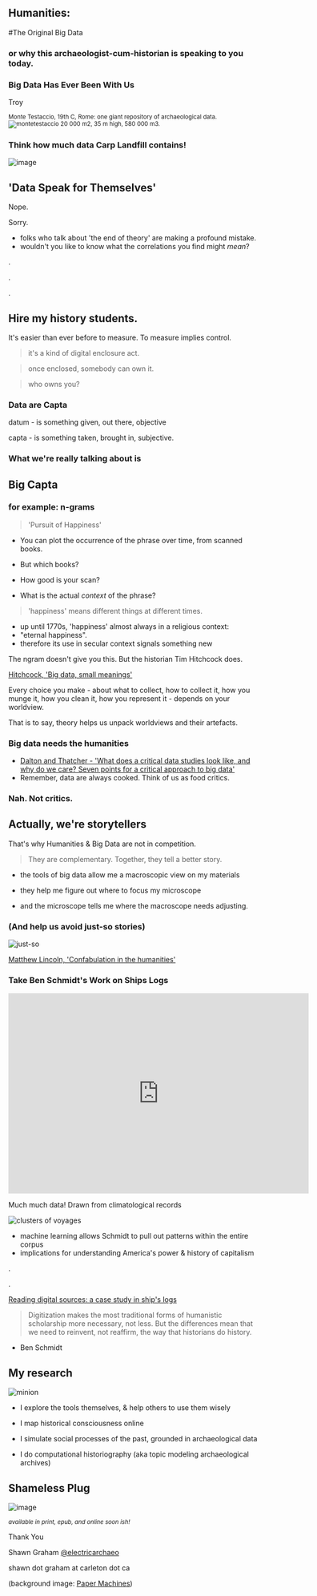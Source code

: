 ## Humanities: 
#The Original Big Data


### or why this archaeologist-cum-historian is speaking to you today.
<section data-background="https://dl.dropboxusercontent.com/u/37716296/troy_pba_pottery_tent.jpg">


### Big Data Has Ever Been With Us
Troy



<small> Monte Testaccio, 19th C, Rome: one giant repository of archaeological data. 
![montetestaccio](https://nulladiessinelinea.files.wordpress.com/2008/05/il-monte-testaccio.jpg)
20 000 m2, 35 m high, 580 000 m3.</small>


### Think how much data Carp Landfill contains!
![image](http://stittsvillecentral.ottawastartinter.netdna-cdn.com/wp-content/uploads/2014/09/20140825_150613-1038x518.jpg)


## 'Data Speak for Themselves'

Nope. 

Sorry.


+ folks who talk about 'the end of theory' are making a profound mistake.
+ wouldn't you like to know what the correlations you find might _mean_?


.

.

.

## Hire my history students.


It's easier than ever before to measure. To measure implies control.
> it's a kind of digital enclosure act.

> once enclosed, somebody can own it.

> who owns you?


### Data are Capta
datum - is something given, out there, objective

capta - is something taken, brought in, subjective.


### What we're really talking about is
## Big Capta


### for example: n-grams
> 'Pursuit of Happiness'

+ You can plot the occurrence of the phrase over time, from scanned books.


+ But which books?
+ How good is your scan?
+ What is the actual _context_ of the phrase?


> 'happiness' means different things at different times.


+ up until 1770s, 'happiness' almost always in a religious context:
+ "eternal happiness".
+ therefore its use in secular context signals something new


The ngram doesn't give you this. But the historian Tim Hitchcock does.

[Hitchcock, 'Big data, small meanings'](http://historyonics.blogspot.co.uk/2014/11/big-data-small-data-and-meaning_9.html)


Every choice you make - about what to collect, how to collect it, how you munge it, how you clean it, how you represent it - depends on your worldview. 

That is to say, theory helps us unpack worldviews and their artefacts.


### Big data needs the humanities

+ [Dalton and Thatcher - 'What does a critical data studies look like, and why do we care? Seven points for a critical approach to big data'](http://societyandspace.com/material/commentaries/craig-dalton-and-jim-thatcher-what-does-a-critical-data-studies-look-like-and-why-do-we-care-seven-points-for-a-critical-approach-to-big-data/)
+ Remember, data are always cooked. Think of us as food critics.
 


### Nah. Not critics. 

## Actually, we're storytellers

That's why Humanities & Big Data are not in competition.


>They are complementary. Together, they tell a better story.


+ the tools of big data allow me a macroscopic view on my materials
+ they help me figure out where to focus my microscope


+ and the microscope tells me where the macroscope needs adjusting.


### (And help us avoid just-so stories)

![just-so](http://cdni.condenast.co.uk/426x639/a_c/38-Just-So-Stories_EL_14nov12_pr_bt.jpg)

[Matthew Lincoln, 'Confabulation in the humanities'](http://matthewlincoln.net/2015/03/21/confabulation-in-the-humanities.html)


### Take Ben Schmidt's Work on Ships Logs

<iframe width="600" height="400" src="https://www.youtube.com/embed/Tn7fQ5mYHPA" frameborder="0" allowfullscreen></iframe>

Much much data! Drawn from climatological records


![clusters of voyages](http://2.bp.blogspot.com/-o_jbGMEgCMM/UHCARb0sJNI/AAAAAAAADjk/beFOdBTt1Gc/s640/Maury+clusters.png)

+ machine learning allows Schmidt to pull out patterns within the entire corpus
+ implications for understanding America's power & history of capitalism

.

.

[Reading digital sources: a case study in ship's logs](http://sappingattention.blogspot.ca/2012/11/reading-digital-sources-case-study-in.html)


> Digitization makes the most traditional forms of humanistic scholarship more necessary, not less. But the differences mean that we need to reinvent, not reaffirm, the way that historians do history. 

- Ben Schmidt


## My research
![minion](https://pbs.twimg.com/profile_images/411694091538165760/WO9XkQZa.jpeg)

+ I explore the tools themselves, & help others to use them wisely


+ I map historical consciousness online
+ I simulate social processes of the past, grounded in archaeological data
+ I do computational historiography (aka topic modeling archaeological archives)


## Shameless Plug
![image](https://ianmilli.files.wordpress.com/2014/12/p981hc_cov_revised.jpg)

<small>_available in print, epub, and online soon ish!_</small>


Thank You

Shawn Graham [@electricarchaeo](http://twitter.com/electricarchaeo)

shawn dot graham at carleton dot ca

(background image: [Paper Machines](http://metalab.harvard.edu/2012/07/paper-machines/))
